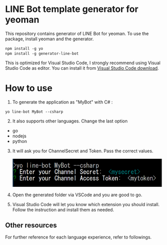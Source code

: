 # LINE Bot template generator for yeoman

This repository contains generator of LINE Bot for yeoman. To use the package, install yeoman and the generator.

```
npm install -g yo
npm install -g generator-line-bot
```
This is optimized for Visual Studio Code, I strongly recommend using Visual Studio Code as editor. You can install it from [Visual Studio Code download](https://code.visualstudio.com/Download).

# How to use
1. To generate the application as "MyBot" with C# :

```script
yo line-bot MyBot --csharp
```
2. It also supports other languages. Change the last option 
- go 
- nodejs
- python

3. It will ask you for ChannelSecret and Token. Pass the correct values.<br/><br/>
![installprompt.PNG](readme_img/installprompt.PNG)

4. Open the generated folder via VSCode and you are good to go.
5. Visual Studio Code will let you know which extension you should install. Follow the instruction and install them as needed.

## Other resources
For further reference for each language experience, refer to followings.
